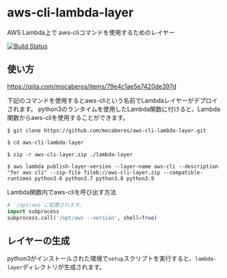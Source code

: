 # aws-cli-lambda-layer
AWS Lambda上で aws-cliコマンドを使用するためのレイヤー

[![Build Status](https://codebuild.ap-northeast-1.amazonaws.com/badges?uuid=eyJlbmNyeXB0ZWREYXRhIjoidU1kOERjTE5telllanRYcEs4Vy9qSXZGNzRSRGNRUFo3M0R3Mk8vSVNjeWlrYThKMm0ydlZEOFN5WEdEbUxjRG5LRTlWUjdaT2k0andUV0RBQk92WWFFPSIsIml2UGFyYW1ldGVyU3BlYyI6ImJKTmo1SGRveGZLdTR4eWQiLCJtYXRlcmlhbFNldFNlcmlhbCI6MX0%3D&branch=master)](https://ap-northeast-1.console.aws.amazon.com/codesuite/codebuild/projects/aws-cli-lambda-layer)

## 使い方

https://qiita.com/mocaberos/items/79e4c1ae5e7420de397d

下記のコマンドを使用するとaws-cliという名前でLambdaレイヤーがデプロイされます。
python3のランタイムを使用したLambda関数に付けると、Lambda関数からaws-cliを使用することができます。
```shell
$ git clone https://github.com/mocaberos/aws-cli-lambda-layer.git

$ cd aws-cli-lambda-layer

$ zip -r aws-cli-layer.zip ./lambda-layer

$ aws lambda publish-layer-version --layer-name aws-cli --description "for aws cli" --zip-file fileb://aws-cli-layer.zip --compatible-runtimes python3.6 python3.7 python3.8 python3.9
```
Lambda関数内でaws-cliを呼び出す方法
```python
# `/opt/aws`に配置されます。
import subprocess
subprocess.call('/opt/aws --version', shell=True)
```

## レイヤーの生成
python3がインストールされた環境で`setup`スクリプトを実行すると、`lambda-layer`ディレクトリが生成されます。
